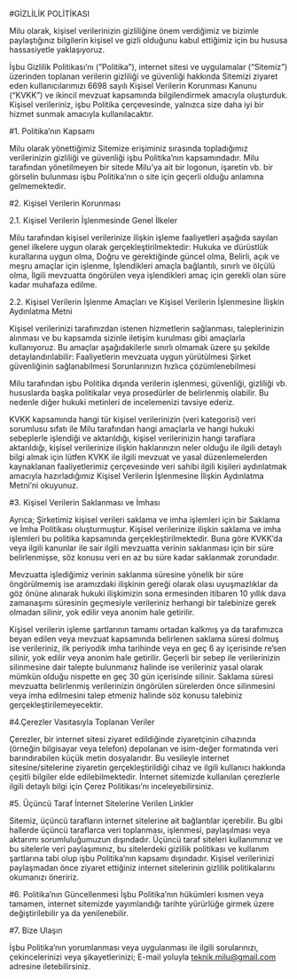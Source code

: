 #GİZLİLİK POLİTİKASI

Milu olarak, kişisel verilerinizin gizliliğine önem verdiğimiz ve bizimle paylaştığınız bilgilerin kişisel ve gizli olduğunu kabul ettiğimiz için bu hususa hassasiyetle yaklaşıyoruz.

İşbu Gizlilik Politikası’nı (“Politika”), internet sitesi ve uygulamalar (“Sitemiz”) üzerinden toplanan verilerin gizliliği ve güvenliği hakkında Sitemizi ziyaret eden kullanıcılarımızı 6698 sayılı Kişisel Verilerin Korunması Kanunu (“KVKK”) ve ikincil mevzuat kapsamında bilgilendirmek amacıyla oluşturduk. Kişisel verileriniz, işbu Politika çerçevesinde, yalnızca size daha iyi bir hizmet sunmak amacıyla kullanılacaktır.
	
#1. Politika’nın Kapsamı

Milu olarak yönettiğimiz Sitemize erişiminiz sırasında topladığımız verilerinizin gizliliği ve güvenliği işbu Politika’nın kapsamındadır. Milu tarafından yönetilmeyen bir sitede Milu’ya ait bir logonun, işaretin vb. bir görselin bulunması işbu Politika’nın o site için geçerli olduğu anlamına gelmemektedir.

#2. Kişisel Verilerin Korunması

2.1. Kişisel Verilerin İşlenmesinde Genel İlkeler

Milu tarafından kişisel verilerinize ilişkin işleme faaliyetleri aşağıda sayılan genel ilkelere uygun olarak gerçekleştirilmektedir:
Hukuka ve dürüstlük kurallarına uygun olma,
Doğru ve gerektiğinde güncel olma,
Belirli, açık ve meşru amaçlar için işlenme,
İşlendikleri amaçla bağlantılı, sınırlı ve ölçülü olma,
İlgili mevzuatta öngörülen veya işlendikleri amaç için gerekli olan süre kadar muhafaza edilme.

2.2. Kişisel Verilerin İşlenme Amaçları ve Kişisel Verilerin İşlenmesine İlişkin Aydınlatma Metni

Kişisel verilerinizi tarafınızdan istenen hizmetlerin sağlanması, taleplerinizin alınması ve bu kapsamda sizinle iletişim kurulması gibi amaçlarla kullanıyoruz. Bu amaçlar aşağıdakilerle sınırlı olmamak üzere şu şekilde detaylandırılabilir:
Faaliyetlerin mevzuata uygun yürütülmesi
Şirket güvenliğinin sağlanabilmesi
Sorunlarınızın hızlıca çözümlenebilmesi

Milu tarafından işbu Politika dışında verilerin işlenmesi, güvenliği, gizliliği vb. hususlarda başka politikalar veya prosedürler de belirlenmiş olabilir. Bu nedenle diğer hukuki metinleri de incelemenizi tavsiye ederiz.

KVKK kapsamında hangi tür kişisel verilerinizin (veri kategorisi) veri sorumlusu sıfatı ile Milu tarafından hangi amaçlarla ve hangi hukuki sebeplerle işlendiği ve aktarıldığı, kişisel verilerinizin hangi taraflara aktarıldığı, kişisel verilerinize ilişkin haklarınızın neler olduğu ile ilgili detaylı bilgi almak için lütfen KVKK ile ilgili mevzuat ve yasal düzenlemelerden kaynaklanan faaliyetlerimiz çerçevesinde veri sahibi ilgili kişileri aydınlatmak amacıyla hazırladığımız Kişisel Verilerin İşlenmesine İlişkin Aydınlatma Metni’ni okuyunuz.

#3. Kişisel Verilerin Saklanması ve İmhası

Ayrıca; Şirketimiz kişisel verileri saklama ve imha işlemleri için bir Saklama ve İmha Politikası oluşturmuştur. Kişisel verilerinize ilişkin saklama ve imha işlemleri bu politika kapsamında gerçekleştirilmektedir. Buna göre KVKK’da veya ilgili kanunlar ile sair ilgili mevzuatta verinin saklanması için bir süre belirlenmişse, söz konusu veri en az bu süre kadar saklanmak zorundadır.

Mevzuatta işlediğimiz verinin saklanma süresine yönelik bir süre öngörülmemiş ise aramızdaki ilişkinin gereği olarak olası uyuşmazlıklar da göz önüne alınarak hukuki ilişkimizin sona ermesinden itibaren 10 yıllık dava zamanaşımı süresinin geçmesiyle verileriniz herhangi bir talebinize gerek olmadan silinir, yok edilir veya anonim hale getirilir.

Kişisel verilerin işleme şartlarının tamamı ortadan kalkmış ya da tarafımızca beyan edilen veya mevzuat kapsamında belirlenen saklama süresi dolmuş ise verileriniz, ilk periyodik imha tarihinde veya en geç 6 ay içerisinde re’sen silinir, yok edilir veya anonim hale getirilir. Geçerli bir sebep ile verilerinizin silinmesine dair talepte bulunmanız halinde ise verileriniz yasal olarak mümkün olduğu nispette en geç 30 gün içerisinde silinir. Saklama süresi mevzuatta belirlenmiş verilerinizin öngörülen sürelerden önce silinmesini veya imha edilmesini talep etmeniz halinde söz konusu talebiniz gerçekleştirilemeyecektir.

#4.Çerezler Vasıtasıyla Toplanan Veriler

Çerezler, bir internet sitesi ziyaret edildiğinde ziyaretçinin cihazında (örneğin bilgisayar veya telefon) depolanan ve isim-değer formatında veri barındırabilen küçük metin dosyalarıdır. Bu vesileyle internet sitesine/sitelerine ziyaretin gerçekleştirildiği cihaz ve ilgili kullanıcı hakkında çeşitli bilgiler elde edilebilmektedir. İnternet sitemizde kullanılan çerezlerle ilgili detaylı bilgi için Çerez Politikası’nı inceleyebilirsiniz.

#5. Üçüncü Taraf İnternet Sitelerine Verilen Linkler

Sitemiz, üçüncü tarafların internet sitelerine ait bağlantılar içerebilir. Bu gibi hallerde üçüncü taraflarca veri toplanması, işlenmesi, paylaşılması veya aktarımı sorumluluğumuzun dışındadır. Üçüncü taraf siteleri kullanımınız ve bu sitelerle veri paylaşımınız, bu sitelerdeki gizlilik politikası ve kullanım şartlarına tabi olup işbu Politika’nın kapsamı dışındadır. Kişisel verilerinizi paylaşmadan önce ziyaret ettiğiniz internet sitelerinin gizlilik politikalarını okumanızı öneririz.

#6. Politika’nın Güncellenmesi
İşbu Politika’nın hükümleri kısmen veya tamamen, internet sitemizde yayımlandığı tarihte yürürlüğe girmek üzere değiştirilebilir ya da yenilenebilir.

#7. Bize Ulaşın

İşbu Politika’nın yorumlanması veya uygulanması ile ilgili sorularınızı, çekincelerinizi veya şikayetlerinizi;
E-mail yoluyla teknik.milu@gmail.com adresine iletebilirsiniz. 
